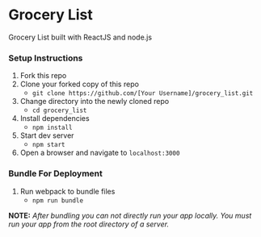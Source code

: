 # Grocery List

Grocery List built with ReactJS and node.js

### Setup Instructions

1. Fork this repo
1. Clone your forked copy of this repo
   - `git clone https://github.com/[Your Username]/grocery_list.git`
1. Change directory into the newly cloned repo
   - `cd grocery_list`
1. Install dependencies
   - `npm install`
1. Start dev server
   - `npm start`
1. Open a browser and navigate to `localhost:3000`

### Bundle For Deployment

1. Run webpack to bundle files
   - `npm run bundle`

**NOTE:** *After bundling you can not directly run your app locally. You must run your app from the root directory of a server.*

